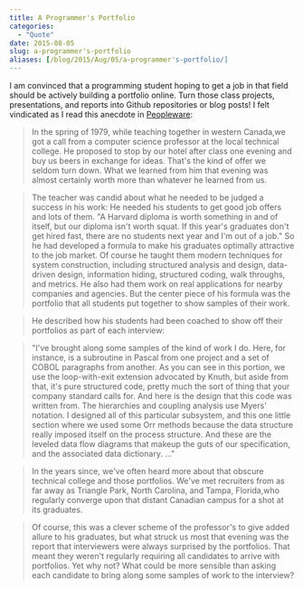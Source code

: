 ```yaml
---
title: A Programmer's Portfolio
categories:
  - "Quote"
date: 2015-08-05
slug: a-programmer's-portfolio
aliases: [/blog/2015/Aug/05/a-programmer's-portfolio/]
---
```


I am convinced that a programming student hoping to get a job in that field should be actively building a portfolio online. Turn those class projects, presentations, and reports into Github repositories or blog posts! I felt vindicated as I read this anecdote in [Peopleware](https://en.wikipedia.org/wiki/Peopleware:_Productive_Projects_and_Teams):

> In the spring of 1979, while teaching together in western Canada,we got a call from a computer science professor at the local technical college. He proposed to stop by our hotel after class one evening and buy us beers in exchange for ideas. That's the kind of offer we seldom turn down. What we learned from him that evening was almost certainly worth more than whatever he learned from us.

> The teacher was candid about what he needed to be judged a success in his work: He needed his students to get good job offers and lots of them. "A Harvard diploma is worth something in and of itself, but our diploma isn't worth squat. If this year's graduates don't get hired fast, there are no students next year and I'm out of a job." So he had developed a formula to make his graduates optimally attractive to the job market. Of course he taught them modern techniques for system construction, including structured analysis and design, data-driven design, information hiding, structured coding, walk throughs, and metrics. He also had them work on real applications for nearby companies and agencies. But the center piece of his formula was the portfolio that all students put together to show samples of their work.

> He described how his students had been coached to show off their portfolios as part of each interview:

> "I've brought along some samples of the kind of work I do. Here, for instance, is a subroutine in Pascal from one project and a set of COBOL paragraphs from another. As you can see in this portion, we use the loop-with-exit extension advocated by Knuth, but aside from that, it's pure structured code, pretty much the sort of thing that your company standard calls for. And here is the design that this code was written from. The hierarchies and coupling analysis use Myers' notation. I designed all of this particular subsystem, and this one little section where we used some Orr methods because the data structure really imposed itself on the process structure. And these are the leveled data flow diagrams that makeup the guts of our specification, and the associated data dictionary. ..."

> In the years since, we've often heard more about that obscure technical college and those portfolios. We've met recruiters from as far away as Triangle Park, North Carolina, and Tampa, Florida,who regularly converge upon that distant Canadian campus for a shot at its graduates.

> Of course, this was a clever scheme of the professor's to give added allure to his graduates, but what struck us most that evening was the report that interviewers were always surprised by the portfolios. That meant they weren't regularly requiring all candidates to arrive with portfolios. Yet why not? What could be more sensible than asking each candidate to bring along some samples of work to the interview?